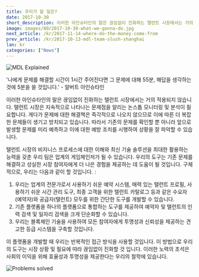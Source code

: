 ```yaml
---
title: 우리가 할 일은?
date: 2017-10-30
short_description: 이러한 아인슈타인의 말은 끊임없이 진화하는 탤런트 시장에서는 거의 적용되지 않습니다.
image: images/80/2017-10-30-what-we-gonna-do.jpg
next_article: /kr/2017-11-14-where-do-the-money-come-from
prev_article: /kr/2017-10-13-mdl-team-slush-shanghai
lan: kr
categories: ["News"]
---
```


![MDL Explained](https://gateway.ipfs.io/ipfs/QmVqUgtsLLuUmLfEJSpejr36LFmSpnGsBLVKVj28tCkege/MDL%20Explained.jpg)

'나에게 문제를 해결할 시간이 1시간 주어진다면 그 문제에 대해 55분, 해답을 생각하는 것에 5분을 쓸 것입니다.' - 알버트 아인슈타인

이러한 아인슈타인의 말은 끊임없이 진화하는 탤런트 시장에서는 거의 적용되지 않습니다. 탤런트 시장은 지속적으로 나타나는 문제점을 알리는 논스톱 모니터링 및 분석이 필요합니다. 게다가 문제에 대한 해결책은 즉각적으로 나오지 않으므로 이에 따른 더 복잡한 문제들이 생기고 방치되고 있습니다. 따라서 기존의 문제를 확인할 뿐 아니라 앞으로 발생할 문제를 미리 예측하고 이에 대한 예방 조치를 시행하여 상황을 잘 파악할 수 있습니다.

탤런트 시장의 비지니스 프로세스에 대한 이해와 최신 기술 솔루션을 최대한 활용하는 능력을 갖춘 우리 팀은 업계의 게임체인저가 될 수 있습니다. 우리의 도구는 기존 문제를 해결하고 성실한 시장 참여자에게 더 나은 경험을 제공하는 데 도움이 될 것입니다. 구체적으로, 우리는 다음과 같이 할 것입니다. :

1.  우리는 업계의 전문가로서 사용하기 쉬운 예약 시스템, 매력 있는 탤런트 프로필, 사용하기 쉬운 시간 관리 도구, 최종 고객을 위한 탤런트 카탈로그 등과 같은 수요자(예약자)와 공급자(탤런트) 모두를 위한 간단한 도구를 개발할 수 있습니다.
2.  기존 플랫폼을 하나의 플랫폼으로 통합하는 도구를 제공하여 예약자 및 탤런트의 인력 검색 및 일자리 검색을 크게 단순화할 수 있습니다.
3.  우리는 블록체인 기술을 사용하여 모든 참여자에게 투명성과 신뢰성을 제공하는 견고한 등급 시스템을 구축할 것입니다.

이 플랫폼을 개발할 때 우리는 반복적인 접근 방식을 사용할 것입니다. 이 방법으로 우리의 도구는 시장 상황 및 필요에 따라 끊임없이 진화할 것 입니다. 이러한 노력의 초석은 사회의 이익을 위해 효율성과 투명성을 제공한다는 우리의 철학에 있습니다.

![Problems solved](https://gateway.ipfs.io/ipfs/Qmes4y4RJ2LQot6i3sYoc2QDyhxs4RqHEMHVQBEfjs8V5q/Market%20problems%20solved.jpg)
